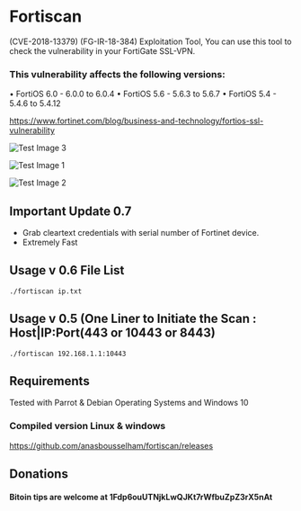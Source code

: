 # Fortiscan
(CVE-2018-13379) (FG-IR-18-384) Exploitation Tool, 
You can use this tool to check the vulnerability in your FortiGate SSL-VPN.
### This vulnerability affects the following versions:

•	FortiOS 6.0 - 6.0.0 to 6.0.4
•	FortiOS 5.6 - 5.6.3 to 5.6.7
•	FortiOS 5.4 - 5.4.6 to 5.4.12

https://www.fortinet.com/blog/business-and-technology/fortios-ssl-vulnerability

![Test Image 3](https://github.com/anasbousselham/fortiscan/blob/master/screenshoot/3.jpg)

![Test Image 1](https://github.com/anasbousselham/fortiscan/blob/master/screenshoot/1.jpg)

![Test Image 2](https://github.com/anasbousselham/fortiscan/blob/master/screenshoot/2.jpg)

## Important Update 0.7
- Grab cleartext credentials with serial number of Fortinet device.
- Extremely Fast
## Usage v 0.6 File List
`./fortiscan ip.txt
`
## Usage v 0.5 (One Liner to Initiate the Scan : Host|IP:Port(443 or 10443 or 8443)
`./fortiscan 192.168.1.1:10443
`
## Requirements
Tested with Parrot & Debian Operating Systems and Windows 10
### Compiled version Linux & windows
https://github.com/anasbousselham/fortiscan/releases

## Donations

#### Bitoin tips are welcome at 1Fdp6ouUTNjkLwQJKt7rWfbuZpZ3rX5nAt

